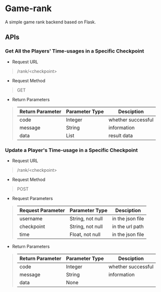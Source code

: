 # Game-rank
A simple game rank backend based on Flask.

## APIs

### Get All the Players' Time-usages in a Specific Checkpoint

- Request URL

> /rank/\<checkpoint\>

- Request Method

> GET

- Return Parameters

> | Return Parameter | Parameter Type | Desciption         |
> | ---------------- | -------------- | ------------------ |
> | code             | Integer        | whether successful |
> | message          | String         | information        |
> | data             | List           | result data        |

### Update a Player's Time-usage in a Specific Checkpoint

- Request URL

> /rank/\<checkpoint\>

- Request Method

> POST

- Request Parameters

> | Request Parameter | Parameter Type   | Desciption         |
> | ----------------- | ---------------- | ------------------ |
> | username          | String, not null | in the json file   |
> | checkpoint        | String, not null | in the url path    |
> | time              | Float, not null  | in the json file   |

- Return Parameters

> | Return Parameter | Parameter Type | Desciption         |
> | ---------------- | -------------- | ------------------ |
> | code             | Integer        | whether successful |
> | message          | String         | information        |
> | data             | None           |                    |
